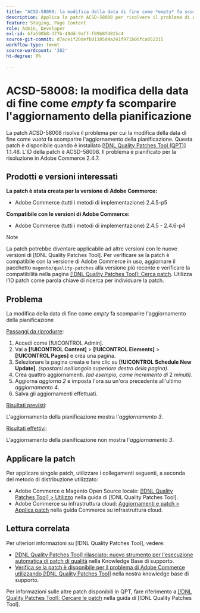 ```yaml
---
title: "ACSD-58008: la modifica della data di fine come *empty* fa scomparire l’aggiornamento della pianificazione"
description: Applica la patch ACSD-58008 per risolvere il problema di Adobe Commerce, per cui la modifica della data di fine come *empty* fa scomparire l’aggiornamento della pianificazione.
feature: Staging, Page Content
role: Admin, Developer
exl-id: bfa590b8-377b-49dd-9aff-f89b8fd815c4
source-git-commit: d7ace1f20defb01105d4a241f971b06fca052215
workflow-type: tm+mt
source-wordcount: '382'
ht-degree: 0%

---
```


# ACSD-58008: la modifica della data di fine come *empty* fa scomparire l&#39;aggiornamento della pianificazione

La patch ACSD-58008 risolve il problema per cui la modifica della data di fine come *vuota* fa scomparire l&#39;aggiornamento della pianificazione. Questa patch è disponibile quando è installato [[!DNL Quality Patches Tool (QPT)]](/help/announcements/adobe-commerce-announcements/magento-quality-patches-released-new-tool-to-self-serve-quality-patches.md) 1.1.48. L’ID della patch è ACSD-58008. Il problema è pianificato per la risoluzione in Adobe Commerce 2.4.7.

## Prodotti e versioni interessati

**La patch è stata creata per la versione di Adobe Commerce:**

* Adobe Commerce (tutti i metodi di implementazione) 2.4.5-p5

**Compatibile con le versioni di Adobe Commerce:**

* Adobe Commerce (tutti i metodi di implementazione) 2.4.5 - 2.4.6-p4

>[!NOTE]
>
>La patch potrebbe diventare applicabile ad altre versioni con le nuove versioni di [!DNL Quality Patches Tool]. Per verificare se la patch è compatibile con la versione di Adobe Commerce in uso, aggiornare il pacchetto `magento/quality-patches` alla versione più recente e verificare la compatibilità nella pagina [[!DNL Quality Patches Tool]: Cerca patch](https://experienceleague.adobe.com/tools/commerce-quality-patches/index.html). Utilizza l’ID patch come parola chiave di ricerca per individuare la patch.

## Problema

La modifica della data di fine come *empty* fa scomparire l&#39;aggiornamento della pianificazione

<u>Passaggi da riprodurre</u>:

1. Accedi come [!UICONTROL Admin].
1. Vai a **[!UICONTROL Content]** > **[!UICONTROL Elements]** > **[!UICONTROL Pages]** e crea una pagina.
1. Selezionare la pagina creata e fare clic su **[!UICONTROL Schedule New Update]**. *(spostarsi nell&#39;angolo superiore destro della pagina)*.
1. Crea quattro aggiornamenti. *(ad esempio, come incremento di* 2 *minuti)*.
1. Aggiorna *aggiorna 2* e imposta l&#39;ora su un&#39;ora precedente all&#39;ultimo *aggiornamento 4*.
1. Salva gli aggiornamenti effettuati.

<u>Risultati previsti</u>:

L&#39;aggiornamento della pianificazione mostra l&#39;*aggiornamento 3*.

<u>Risultati effettivi</u>:

L&#39;aggiornamento della pianificazione non mostra l&#39;*aggiornamento 3*.

## Applicare la patch

Per applicare singole patch, utilizzare i collegamenti seguenti, a seconda del metodo di distribuzione utilizzato:

* Adobe Commerce o Magento Open Source locale: [[!DNL Quality Patches Tool] > Utilizzo](https://experienceleague.adobe.com/docs/commerce-operations/tools/quality-patches-tool/usage.html) nella guida di [!DNL Quality Patches Tool].
* Adobe Commerce su infrastruttura cloud: [Aggiornamenti e patch > Applica patch](https://experienceleague.adobe.com/docs/commerce-cloud-service/user-guide/develop/upgrade/apply-patches.html) nella guida Commerce su infrastruttura cloud.

## Lettura correlata

Per ulteriori informazioni su [!DNL Quality Patches Tool], vedere:

* [[!DNL Quality Patches Tool] rilasciato: nuovo strumento per l&#39;esecuzione automatica di patch di qualità](/help/announcements/adobe-commerce-announcements/magento-quality-patches-released-new-tool-to-self-serve-quality-patches.md) nella Knowledge Base di supporto.
* [Verifica se la patch è disponibile per il problema di Adobe Commerce utilizzando  [!DNL Quality Patches Tool]](/help/support-tools/patches-available-in-qpt-tool/check-patch-for-magento-issue-with-magento-quality-patches.md) nella nostra knowledge base di supporto.

Per informazioni sulle altre patch disponibili in QPT, fare riferimento a [[!DNL Quality Patches Tool]: Cercare le patch](https://experienceleague.adobe.com/tools/commerce-quality-patches/index.html) nella guida di [!DNL Quality Patches Tool].
